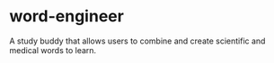 # word-engineer
A study buddy that allows users to combine and create scientific and medical words to learn.
